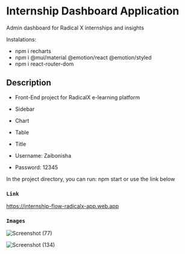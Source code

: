 # Internship Dashboard Application
Admin dashboard for Radical X internships and insights

Instalations:
* npm i recharts
* npm i @mui/material @emotion/react @emotion/styled
* npm i react-router-dom

## Description

* Front-End project for RadicalX e-learning platform
* Sidebar
* Chart
* Table
* Title


* Username: Zaibonisha
* Password: 12345

In the project directory, you can run: npm start or use the link below

### `Link`
https://internship-flow-radicalx-app.web.app



### `Images`


![Screenshot (77)](https://github.com/Zaibonisha/internship-flow-radicalx-app/assets/98148804/265833b7-08d7-431d-a78b-8edc4057c563)


![Screenshot (134)](https://github.com/Zaibonisha/internship-flow-radicalx-app/assets/98148804/5fa9df02-3239-4421-b4fe-ad92f9fadf6d)
